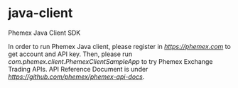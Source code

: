 # java-client
Phemex Java Client SDK

In order to run Phemex Java client, please register in *https://phemex.com* to get account and API key.
Then, please run *com.phemex.client.PhemexClientSampleApp* to try Phemex Exchange Trading APIs.
API Reference Document is under *https://github.com/phemex/phemex-api-docs*.
